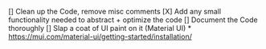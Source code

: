 [] Clean up the Code, remove misc comments
[X] Add any small functionality needed to abstract + optimize the code
[] Document the Code thoroughly
[] Slap a coat of UI paint on it (Material UI)
    * https://mui.com/material-ui/getting-started/installation/